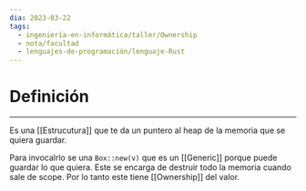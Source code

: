 ```yaml
---
dia: 2023-03-22
tags:
  - ingeniería-en-informática/taller/Ownership
  - nota/facultad
  - lenguajes-de-programación/lenguaje-Rust
---
```

# Definición
---
Es una [[Estrucutura]] que te da un puntero al heap de la memoria que se quiera guardar.

Para invocalrlo se una `Box::new(v)` que es un [[Generic]] porque puede guardar lo que quiera. Este se encarga de destruir todo la memoria cuando sale de scope. Por lo tanto este tiene [[Ownership]] del valor.